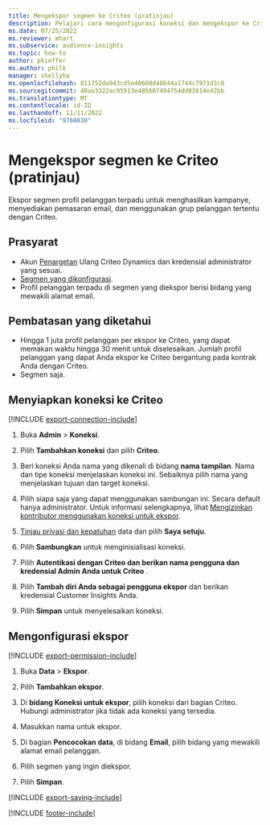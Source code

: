 ```yaml
---
title: Mengekspor segmen ke Criteo (pratinjau)
description: Pelajari cara mengonfigurasi koneksi dan mengekspor ke Criteo.
ms.date: 07/25/2022
ms.reviewer: mhart
ms.subservice: audience-insights
ms.topic: how-to
author: pkieffer
ms.author: philk
manager: shellyha
ms.openlocfilehash: 811752da943cd5e40608d48644a1744c7971d3c8
ms.sourcegitcommit: 40ae3322ac95913e485607494754dd03814e42bb
ms.translationtype: MT
ms.contentlocale: id-ID
ms.lasthandoff: 11/11/2022
ms.locfileid: "9760030"
---
```

# <a name="export-segments-to-criteo-preview"></a>Mengekspor segmen ke Criteo (pratinjau)

Ekspor segmen profil pelanggan terpadu untuk menghasilkan kampanye, menyediakan pemasaran email, dan menggunakan grup pelanggan tertentu dengan Criteo.

## <a name="prerequisites"></a>Prasyarat

- Akun [Penargetan](https://www.criteo.com/login/) Ulang Criteo Dynamics dan kredensial administrator yang sesuai.
- [Segmen yang dikonfigurasi](segments.md).
- Profil pelanggan terpadu di segmen yang diekspor berisi bidang yang mewakili alamat email.

## <a name="known-limitations"></a>Pembatasan yang diketahui

- Hingga 1 juta profil pelanggan per ekspor ke Criteo, yang dapat memakan waktu hingga 30 menit untuk diselesaikan. Jumlah profil pelanggan yang dapat Anda ekspor ke Criteo bergantung pada kontrak Anda dengan Criteo.
- Segmen saja.

## <a name="set-up-connection-to-criteo"></a>Menyiapkan koneksi ke Criteo

[!INCLUDE [export-connection-include](includes/export-connection-admn.md)]

1. Buka **Admin** > **Koneksi**.

1. Pilih **Tambahkan koneksi** dan pilih **Criteo**.

1. Beri koneksi Anda nama yang dikenali di bidang **nama tampilan**. Nama dan tipe koneksi menjelaskan koneksi ini. Sebaiknya pilih nama yang menjelaskan tujuan dan target koneksi.

1. Pilih siapa saja yang dapat menggunakan sambungan ini. Secara default hanya administrator. Untuk informasi selengkapnya, lihat [Mengizinkan kontributor menggunakan koneksi untuk ekspor](connections.md#allow-contributors-to-use-a-connection-for-exports).

1. [Tinjau privasi dan kepatuhan](connections.md#data-privacy-and-compliance) data dan pilih **Saya setuju**.

1. Pilih **Sambungkan** untuk menginisialisasi koneksi.

1. Pilih **Autentikasi dengan Criteo dan berikan nama pengguna dan kredensial Admin Anda untuk Criteo** .

1. Pilih **Tambah diri Anda sebagai pengguna ekspor** dan berikan kredensial Customer Insights Anda.

1. Pilih **Simpan** untuk menyelesaikan koneksi.

## <a name="configure-an-export"></a>Mengonfigurasi ekspor

[!INCLUDE [export-permission-include](includes/export-permission.md)]

1. Buka **Data** > **Ekspor**.

1. Pilih **Tambahkan ekspor**.

1. Di **bidang Koneksi untuk ekspor**, pilih koneksi dari bagian Criteo. Hubungi administrator jika tidak ada koneksi yang tersedia.

1. Masukkan nama untuk ekspor.

1. Di bagian **Pencocokan data**, di bidang **Email**, pilih bidang yang mewakili alamat email pelanggan.

1. Pilih segmen yang ingin diekspor.

1. Pilih **Simpan**.

[!INCLUDE [export-saving-include](includes/export-saving.md)]

[!INCLUDE [footer-include](includes/footer-banner.md)]
